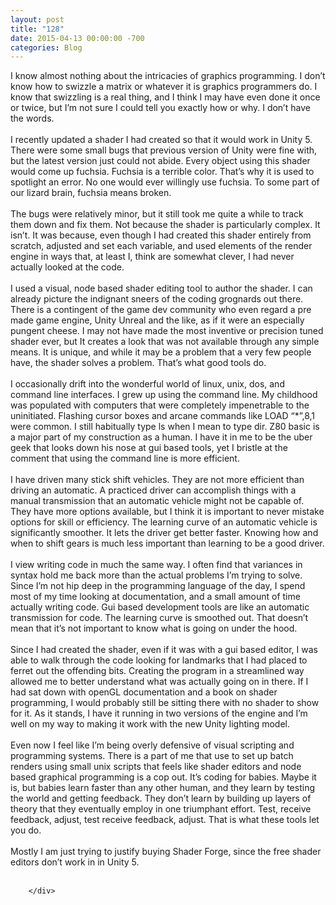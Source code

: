 ```yaml
---
layout: post
title: "128"
date: 2015-04-13 00:00:00 -700
categories: Blog
---
```


<div class="blog-content">
				<div class="paragraph" style="text-align:left;"><span style=""><span style="">I know almost nothing about the intricacies of graphics programming. I don&rsquo;t know how to swizzle a matrix or whatever it is graphics programmers do. I know that swizzling is a real thing, and I think I may have even done it once or twice, but I&rsquo;m not sure I could tell you exactly how or why. I don&rsquo;t have the words.</span><br><span style=""></span><br><span style=""></span><span style="">I recently updated a shader I had created so that it would work in Unity 5. There were some small bugs that previous version of Unity were fine with, but the latest version just could not abide. Every object using this shader would come up fuchsia. Fuchsia is a terrible color. That&rsquo;s why it is used to spotlight an error. No one would ever willingly use fuchsia. To some part of our lizard brain, fuchsia means broken. </span><br><span style=""></span><br><span style=""></span><span style="">The bugs were relatively minor, but it still took me quite a while to track them down and fix them. Not because the shader is particularly complex. It isn&rsquo;t. It was because, even though I had created this shader entirely from scratch, adjusted and set each variable, and used elements of the render engine in ways that, at least I, think are somewhat clever, I had never actually looked at the code.</span><br><span style=""></span><br><span style=""></span><span style="">I used a visual, node based shader editing tool to author the shader. I can already picture the indignant sneers of the coding grognards out there. There is a contingent of the game dev community who even regard a pre made game engine, Unity Unreal and the like, as if it were an especially pungent cheese. I may not have made the most inventive or precision tuned shader ever, but It creates a look that was not available through any simple means. It is unique, and while it may be a problem that a very few people have, the shader solves a problem. That&rsquo;s what good tools do.</span><br><span style=""></span><br><span style=""></span><span style="">I occasionally drift into the wonderful world of linux, unix, dos, and command line interfaces. I grew up using the command line. My childhood was populated with computers that were completely impenetrable to the uninitiated. Flashing cursor boxes and arcane commands like LOAD &ldquo;*&rdquo;,8,1 were common. I still habitually type ls when I mean to type dir. Z80 basic is a major part of my construction as a human. I have it in me to be the uber geek that looks down his nose at gui based tools, yet I bristle at the comment that using the command line is more efficient.</span><br><span style=""></span><br><span style=""></span><span style="">I have driven many stick shift vehicles. They are not more efficient than driving an automatic. A practiced driver can accomplish things with a manual transmission that an automatic vehicle might not be capable of. They have more options available, but I think it is important to never mistake options for skill or efficiency. The learning curve of an automatic vehicle is significantly smoother. It lets the driver get better faster. Knowing how and when to shift gears is much less important than learning to be a good driver. </span><br><span style=""></span><br><span style=""></span><span style="">I view writing code in much the same way. I often find that variances in syntax hold me back more than the actual problems I&rsquo;m trying to solve. Since I&rsquo;m not hip deep in the programming language of the day, I spend most of my time looking at documentation, and a small amount of time actually writing code. Gui based development tools are like an automatic transmission for code. The learning curve is smoothed out. That doesn&rsquo;t mean that it&rsquo;s not important to know what is going on under the hood. </span><br><span style=""></span><br><span style=""></span><span style="">Since I had created the shader, even if it was with a gui based editor, I was able to walk through the code looking for landmarks that I had placed to ferret out the offending bits. Creating the program in a streamlined way allowed me to better understand what was actually going on in there. If I had sat down with openGL documentation and a book on shader programming, I would probably still be sitting there with no shader to show for it. As it stands, I have it running in two versions of the engine and I&rsquo;m well on my way to making it work with the new Unity lighting model. </span><br><span style=""></span><br><span style=""></span><span style="">Even now I feel like I&rsquo;m being overly defensive of visual scripting and programming systems. There is a part of me that use to set up batch renders using small unix scripts that feels like shader editors and node based graphical programming is a cop out. It&rsquo;s coding for babies. Maybe it is, but babies learn faster than any other human, and they learn by testing the world and getting feedback. They don&rsquo;t learn by building up layers of theory that they eventually employ in one triumphant effort. Test, receive feedback, adjust, test receive feedback, adjust. That is what these tools let you do. </span><br><span style=""></span><br><span style=""></span><span style="">Mostly I am just trying to justify buying Shader Forge, since the free shader editors don&rsquo;t work in in Unity 5. </span><br><br></span></div>

		</div>
        